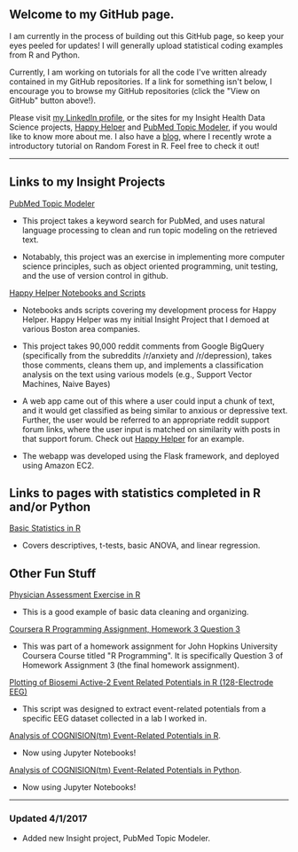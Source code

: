## **Welcome to my GitHub page.**

I am currently in the process of building out this GitHub page, so keep your eyes peeled for updates! I will generally upload statistical coding examples from R and Python.

Currently, I am working on tutorials for all the code I've written already contained in my GitHub repositories. If a link for something isn't below, I encourage you to browse my GitHub repositories (click the "View on GitHub" button above!).

Please visit [my LinkedIn profile](https://www.linkedin.com/in/michelle-tat-175542117), or the sites for my Insight Health Data Science projects, [Happy Helper](http://www.happyhelper.site) and [PubMed Topic Modeler](https://github.com/mjtat/PubMed-Topic-Modeler), if you would like to know more about me. I also have a [blog](https://medium.com/towards-data-science/seeing-the-random-forest-from-the-decision-trees-an-intuitive-explanation-of-random-forest-beaa2d6a0d80), where I recently wrote a introductory tutorial on Random Forest in R. Feel free to check it out!


***
## **Links to my Insight Projects** 

[PubMed Topic Modeler](https://github.com/mjtat/PubMed-Topic-Modeler)
* This project takes a keyword search for PubMed, and uses natural language processing to clean and run topic modeling on the retrieved text.

* Notabably, this project was an exercise in implementing more computer science principles, such as object oriented programming, unit testing, and the use of version control in github.

[Happy Helper Notebooks and Scripts](https://github.com/mjtat/Happy-Helper)
* Notebooks ands scripts covering my development process for Happy Helper. Happy Helper was my initial Insight Project that I demoed at various Boston area companies.

* This project takes 90,000 reddit comments from Google BigQuery (specifically from the subreddits /r/anxiety and /r/depression), takes those comments, cleans them up, and implements a classification analysis on the text using various models (e.g., Support Vector Machines, Naive Bayes)

* A web app came out of this where a user could input a chunk of text, and it would get classified as being similar to anxious or depressive text. Further, the user would be referred to an appropriate reddit support forum links, where the user input is matched on similarity with posts in that support forum. Check out [Happy Helper](www.happyhelper.site) for an example.

* The webapp was developed using the Flask framework, and deployed using Amazon EC2.

## **Links to pages with statistics completed in R and/or Python**

[Basic Statistics in R](https://github.com/mjtat/Basic-Statistics-in-R-Tutorial)
* Covers descriptives, t-tests, basic ANOVA, and linear regression.


## **Other Fun Stuff**
[Physician Assessment Exercise in R](https://mjtat.github.io/Physician-Assessment-Exercise-in-R/)
* This is a good example of basic data cleaning and organizing.

[Coursera R Programming Assignment, Homework 3 Question 3]( https://mjtat.github.io/Coursera-Programming-Assignment-Homework-3-Question-3/)

* This was part of a homework assignment for John Hopkins University Coursera Course titled "R Programming". It is specifically Question 3 of Homework Assignment 3 (the final homework assignment).

[Plotting of Biosemi Active-2 Event Related Potentials in R (128-Electrode EEG)](https://github.com/mjtat/Plotting-Event-Related-Potentials-using-Biosemi-Active-2-128-Electrode-System-Data)

* This script was designed to extract event-related potentials from a specific EEG dataset collected in a lab I worked in.

[Analysis of COGNISION(tm) Event-Related Potentials in R](https://github.com/mjtat/Plotting-event-related-potentials-in-R). 

* Now using Jupyter Notebooks!

[Analysis of COGNISION(tm) Event-Related Potentials in Python](https://github.com/mjtat/Plotting-Event-Related-Potentials-in-Python). 

* Now using Jupyter Notebooks!

***
### Updated 4/1/2017
* Added new Insight project, PubMed Topic Modeler.
